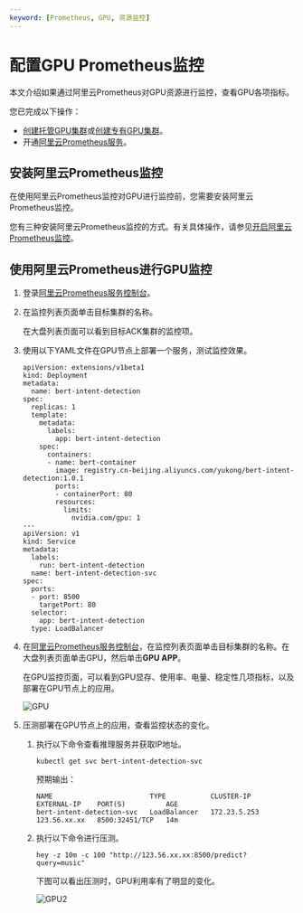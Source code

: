 ```yaml
---
keyword: [Prometheus, GPU, 资源监控]
---
```


# 配置GPU Prometheus监控

本文介绍如果通过阿里云Prometheus对GPU资源进行监控，查看GPU各项指标。

您已完成以下操作：

-   [创建托管GPU集群](/cn.zh-CN/Kubernetes集群用户指南/GPU/NPU/创建异构计算集群/创建托管GPU集群.md)或[创建专有GPU集群](/cn.zh-CN/Kubernetes集群用户指南/GPU/NPU/创建异构计算集群/创建专有GPU集群.md)。
-   开通[阿里云Prometheus服务](https://prometheus.console.aliyun.com/#/home)。

## 安装阿里云Prometheus监控

在使用阿里云Prometheus监控对GPU进行监控前，您需要安装阿里云Prometheus监控。

您有三种安装阿里云Prometheus监控的方式。有关具体操作，请参见[开启阿里云Prometheus监控](/cn.zh-CN/Kubernetes集群用户指南/可观测性/监控管理/阿里云Prometheus监控.md)。

## 使用阿里云Prometheus进行GPU监控

1.  登录[阿里云Prometheus服务控制台](https://prometheus.console.aliyun.com/#/home)。

2.  在监控列表页面单击目标集群的名称。

    在大盘列表页面可以看到目标ACK集群的监控项。

3.  使用以下YAML文件在GPU节点上部署一个服务，测试监控效果。

    ```
    apiVersion: extensions/v1beta1
    kind: Deployment
    metadata:
      name: bert-intent-detection
    spec:
      replicas: 1
      template:
        metadata:
          labels:
            app: bert-intent-detection
        spec:
          containers:
          - name: bert-container
            image: registry.cn-beijing.aliyuncs.com/yukong/bert-intent-detection:1.0.1
            ports:
            - containerPort: 80
            resources:
              limits:
                nvidia.com/gpu: 1
    ---
    apiVersion: v1
    kind: Service
    metadata:
      labels:
        run: bert-intent-detection
      name: bert-intent-detection-svc
    spec:
      ports:
      - port: 8500
        targetPort: 80
      selector:
        app: bert-intent-detection
      type: LoadBalancer
    ```

4.  在[阿里云Prometheus服务控制台](https://prometheus.console.aliyun.com/#/home)，在监控列表页面单击目标集群的名称。在大盘列表页面单击GPU，然后单击**GPU APP**。

    在GPU监控页面，可以看到GPU显存、使用率、电量、稳定性几项指标，以及部署在GPU节点上的应用。

    ![GPU](https://static-aliyun-doc.oss-accelerate.aliyuncs.com/assets/img/zh-CN/6797913061/p175169.jpeg)

5.  压测部署在GPU节点上的应用，查看监控状态的变化。

    1.  执行以下命令查看推理服务并获取IP地址。

        ```
        kubectl get svc bert-intent-detection-svc
        ```

        预期输出：

        ```
        NAME                        TYPE           CLUSTER-IP     EXTERNAL-IP    PORT(S)          AGE
        bert-intent-detection-svc   LoadBalancer   172.23.5.253   123.56.xx.xx   8500:32451/TCP   14m
        ```

    2.  执行以下命令进行压测。

        ```
        hey -z 10m -c 100 "http://123.56.xx.xx:8500/predict?query=music"
        ```

        下图可以看出压测时，GPU利用率有了明显的变化。

        ![GPU2](https://static-aliyun-doc.oss-accelerate.aliyuncs.com/assets/img/zh-CN/6797913061/p175170.jpeg)


